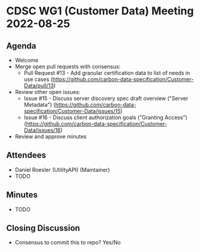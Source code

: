 # CDSC WG1 (Customer Data) Meeting 2022-08-25

## Agenda
* Welcome
* Merge open pull requests with consensus:
    * Pull Request #13 - Add granular certification data to list of needs in use cases (https://github.com/carbon-data-specification/Customer-Data/pull/13)
* Review other open issues:
    * Issue #15 - Discuss server discovery spec draft overview ("Server Metadata") (https://github.com/carbon-data-specification/Customer-Data/issues/15)
    * Issue #16 - Discuss client authorization goals ("Granting Access") (https://github.com/carbon-data-specification/Customer-Data/issues/16)
* Review and approve minutes

## Attendees
* Daniel Roesler (UtilityAPI) (Maintainer)
* TODO

## Minutes
* TODO


## Closing Discussion
* Consensus to commit this to repo? Yes/No
